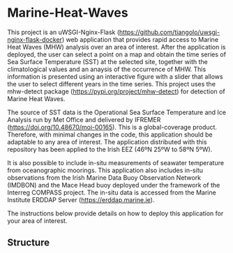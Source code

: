 # Marine-Heat-Waves

This project is an uWSGI-Nginx-Flask (https://github.com/tiangolo/uwsgi-nginx-flask-docker) web application that provides rapid access to Marine Heat Waves (MHW) analysis over an area of interest. After the application is deployed, the user can select a point on a map and obtain the time series of Sea Surface Temperature (SST) at the selected site, together with the climatological values and an anaysis of the occurrence of MHW. This information is presented using an interactive figure with a slider that allows the user to select different years in the time series. This project uses the mhw-detect package (https://pypi.org/project/mhw-detect) for detection of Marine Heat Waves.

The source of SST data is the Operational Sea Surface Temperature and Ice Analysis run by Met Office and delivered by IFREMER (https://doi.org/10.48670/moi-00165). This is a global-coverage product. Therefore, with minimal changes in the code, this application should be adaptable to any area of interest. The application distributed with this repository has been applied to the Irish EEZ (46ºN 25ºW to 58ºN 5ºW).

It is also possible to include in-situ measurements of seawater temperature from oceanographic moorings. This application also includes in-situ observations from the Irish Marine Data Buoy Observation Network (IMDBON) and the Mace Head buoy deployed under the framework of the Interreg COMPASS project. The in-situ data is accessed from the Marine Institute ERDDAP Server (https://erddap.marine.ie). 

The instructions below provide details on how to deploy this application for your area of interest.

## Structure




